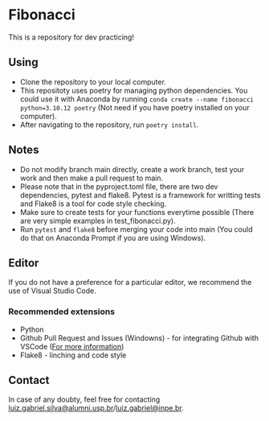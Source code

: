 # Fibonacci

This is a repository for dev practicing!

## Using
- Clone the repository to your local computer.
- This repositoty uses poetry for managing python dependencies. You could use it with Anaconda by running `conda create --name fibonacci python=3.10.12 poetry` (Not need if you have poetry installed on your computer).
- After navigating to the repository, run `poetry install`.

## Notes
- Do not modify branch main directly, create a work branch, test your work and then make a pull request to main.
- Please note that in the pyproject.toml file, there are two dev dependencies, pytest and flake8. Pytest is a framework for writting tests and Flake8 is a tool for code style checking.
- Make sure to create tests for your functions everytime possible (There are very simple examples in test_fibonacci.py).
- Run `pytest` and `flake8` before merging your code into main (You could do that on Anaconda Prompt if you are using Windows).

## Editor
If you do not have a preference for a particular editor, we recommend the use of Visual Studio Code.
### Recommended extensions
- Python
- Github Pull Request and Issues (Windowns) - for integrating Github with VSCode ([For more information](https://learn.microsoft.com/en-us/training/modules/introduction-to-github-visual-studio-code/))
- Flake8 - linching and code style

## Contact
In case of any doubty, feel free for contacting luiz.gabriel.silva@alumni.usp.br/luiz.gabriel@inpe.br.
